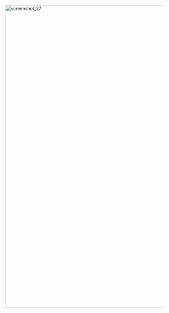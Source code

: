 
<img width="960" alt="screenshot_27" src="https://github.com/user-attachments/assets/8021b8ec-5742-4357-9ca9-8cc9e8333d7f">
